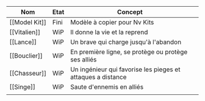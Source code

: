 
| Nom              | Etat | Concept                                                     |     |
| ---------------- | ---- | ----------------------------------------------------------- | --- |
| [[Model Kit]]    | Fini | Modèle à copier pour Nv Kits                                |     |
| [[Vitalien]] | WiP  | Il donne la vie et la reprend                               |     |
| [[Lance]]        | WiP  | Un brave qui charge jusqu'à l'abandon                       |     |
| [[Bouclier]]     | WiP  | En première ligne, se protège ou protège ses alliés         |     |
| [[Chasseur]]     | WiP  | Un ingénieur qui favorise les pieges et attaques a distance |     |
| [[Singe]]        | WiP  | Saute d'ennemis en alliés                                   |     |
|                  |      |                                                             |     |



